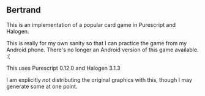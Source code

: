 ## Bertrand

This is an implementation of a popular card game in Purescript and Halogen.

This is really for my own sanity so that I can practice the game from my Android phone. There's no longer an Android version of this game available. :(

This uses Purescript 0.12.0 and Halogen 3.1.3

I am explicitly *not* distributing the original graphics with this, though I may generate some at one point.
